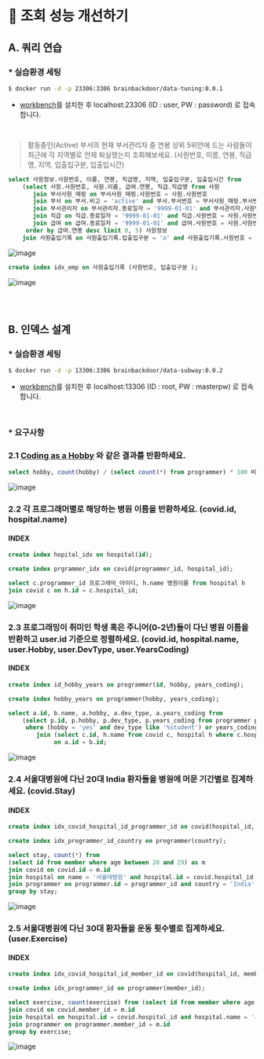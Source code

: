 # 🚀 조회 성능 개선하기

## A. 쿼리 연습

### * 실습환경 세팅

```sh
$ docker run -d -p 23306:3306 brainbackdoor/data-tuning:0.0.1
```
- [workbench](https://www.mysql.com/products/workbench/)를 설치한 후 localhost:23306 (ID : user, PW : password) 로 접속합니다.

<div style="line-height:1em"><br style="clear:both" ></div>

> 활동중인(Active) 부서의 현재 부서관리자 중 연봉 상위 5위안에 드는 사람들이 최근에 각 지역별로 언제 퇴실했는지 조회해보세요.
(사원번호, 이름, 연봉, 직급명, 지역, 입출입구분, 입출입시간)


```sql
select 사원정보.사원번호, 이름, 연봉, 직급명, 지역, 입출입구분, 입출입시간 from
    (select 사원.사원번호, 사원.이름, 급여.연봉, 직급.직급명 from 사원
       join 부서사원_매핑 on 부서사원_매핑.사원번호 = 사원.사원번호
       join 부서 on 부서.비고 = 'active' and 부서.부서번호 = 부서사원_매핑.부서번호
       join 부서관리자 on 부서관리자.종료일자 = '9999-01-01' and 부서관리자.사원번호 = 사원.사원번호
       join 직급 on 직급.종료일자 = '9999-01-01' and 직급.사원번호 = 사원.사원번호
       join 급여 on 급여.종료일자 = '9999-01-01' and 급여.사원번호 = 사원.사원번호
     order by 급여.연봉 desc limit 0, 5) 사원정보
    join 사원출입기록 on 사원출입기록.입출입구분 = 'o' and 사원출입기록.사원번호 = 사원정보.사원번호;
```

![image](https://user-images.githubusercontent.com/63634505/136778907-857abed0-6532-49df-9bc6-0d0abfec4d37.png)

```sql
create index idx_emp on 사원출입기록 (사원번호, 입출입구분 );
```


![image](https://user-images.githubusercontent.com/63634505/136787538-41cb8b6a-8e18-4758-8864-c09d6c834686.png)




<div style="line-height:1em"><br style="clear:both" ></div>
<div style="line-height:1em"><br style="clear:both" ></div>


## B. 인덱스 설계

### * 실습환경 세팅

```sh
$ docker run -d -p 13306:3306 brainbackdoor/data-subway:0.0.2
```
- [workbench](https://www.mysql.com/products/workbench/)를 설치한 후 localhost:13306 (ID : root, PW : masterpw) 로 접속합니다.

<div style="line-height:1em"><br style="clear:both" ></div>

### * 요구사항

### 2.1 [Coding as a  Hobby](https://insights.stackoverflow.com/survey/2018#developer-profile-_-coding-as-a-hobby) 와 같은 결과를 반환하세요.
```sql
select hobby, count(hobby) / (select count(*) from programmer) * 100 비율 from programmer group by hobby;
```    
![image](https://user-images.githubusercontent.com/63634505/136952942-64d2727f-f6c1-47ec-a61f-6f3e3bf22b69.png)


### 2.2 각 프로그래머별로 해당하는 병원 이름을 반환하세요.  (covid.id, hospital.name)
  

#### INDEX
```sql
create index hopital_idx on hospital(id);

create index prgrammer_idx on covid(programmer_id, hospital_id);
```
```sql
select c.programmer_id 프로그래머_아이디, h.name 병원이름 from hospital h 
join covid c on h.id = c.hospital_id;

```
![image](https://user-images.githubusercontent.com/63634505/136956636-0d6f141d-d738-42f8-b211-4c8501c4a5c5.png)

### 2.3 프로그래밍이 취미인 학생 혹은 주니어(0-2년)들이 다닌 병원 이름을 반환하고 user.id 기준으로 정렬하세요. (covid.id, hospital.name, user.Hobby, user.DevType, user.YearsCoding)

#### INDEX
```sql
create index id_hobby_years on programmer(id, hobby, years_coding);

create index hobby_years on programmer(hobby, years_coding);

```

```sql
select a.id, b.name, a.hobby, a.dev_type, a.years_coding from
    (select p.id, p.hobby, p.dev_type, p.years_coding from programmer p
     where (hobby = 'yes' and dev_type like '%student') or years_coding = '0-2 years' order by id) a
        join (select c.id, h.name from covid c, hospital h where c.hospital_id = h.id) b
             on a.id = b.id;
```

![image](https://user-images.githubusercontent.com/63634505/136962838-4d8808dd-58ea-43eb-b660-d97f52673d60.png)

### 2.4 서울대병원에 다닌 20대 India 환자들을 병원에 머문 기간별로 집계하세요. (covid.Stay)

#### INDEX
```sql
create index idx_covid_hospital_id_programmer_id on covid(hospital_id, member_id, programmer_id);

create index idx_programmer_id_country on programmer(country);

```

```sql
select stay, count(*) from 
(select id from member where age between 20 and 29) as m
join covid on covid.id = m.id
join hospital on name = '서울대병원' and hospital.id = covid.hospital_id
join programmer on programmer.id = programmer_id and country = 'India'
group by stay;
```

![image](https://user-images.githubusercontent.com/63634505/136989936-ce465660-fc2f-41b9-9cdc-991cb02a2296.png)

### 2.5 서울대병원에 다닌 30대 환자들을 운동 횟수별로 집계하세요. (user.Exercise)

#### INDEX
```sql
create index idx_covid_hospital_id_member_id on covid(hospital_id, member_id);

create index idx_programmer_id on programmer(member_id);
```
```sql
select exercise, count(exercise) from (select id from member where age between 30 and 39) m
join covid on covid.member_id = m.id
join hospital on hospital.id = covid.hospital_id and hospital.name = '서울대병원'
join programmer on programmer.member_id = m.id
group by exercise;
```

![image](https://user-images.githubusercontent.com/63634505/136988943-a6732d1b-3632-4959-a60e-bf3d93027b07.png)


<div style="line-height:1em"><br style="clear:both" ></div>
<div style="line-height:1em"><br style="clear:both" ></div>

